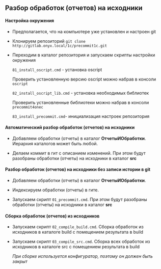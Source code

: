 ## Разбор обработок (отчетов) на исходники

 #### Настройка окружения

 - Предполагается, что на компьютере уже установлен и настроен git

 - Клонируем репозиторий `git clone http://gitlab.onyx.local/1c/precommit1c.git`

 - Переходим в каталог репозитория и запускаем скрипты настройки окружения

   `81_install_oscript.cmd` - установка oscript

   Проверить установленную версию oscript можно набрав в консоли `oscript`
   
   `82_install_oscript_lib.cmd` - установка необходимых библиотек
   
   Проверить установленные библиотеки можно набрав в консоли `precommit4onec`
   
   `83_install_precommit.cmd`- инициализация настроек репозитория


#### Автоматический разбор обработок (отчетов) на исходники 

- Добавляем обработки (отчеты) в каталог **ОтчетыИОбработки**. Иерархия каталогов может быть любой.

- Делаем коммит в гит с описанием изменений. При этом будут разобраны обработки (отчеты) на исходники в каталог **src**


#### Разбор обработок (отчетов) на исходники без записи истории в git

- Добавляем обработки (отчеты) в каталог **ОтчетыИОбработки**.

- Индексируем обработки (отчеты) в гите. 

- Запускаем скрипт `01_precommit.cmd`. При этом будут разобраны обработки (отчеты) на исходники в каталог **src**


#### Сборка обработок (отчетов) из исходников

- Запускаем скрипт `02_compile_build.cmd`. Сборка обработок из исходников в каталоге build с помещением результата в build

- Запускаем скрипт `03_compile_src.cmd`. Сборка всех обработок из исходников в каталоге src с помещением результата в build

  *При сборке используется конфигуратор, поэтому он должен быть закрыт*